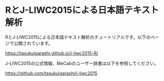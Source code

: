 # RとJ-LIWC2015による日本語テキスト解析

RとJ-LIWC2015による日本語テキスト解析のチュートリアルです。以下のページで公開されています。

https://tasukuigarashi.github.io/j-liwc2015-R/

J-LIWC2015の公式情報、MeCabのユーザー辞書は以下を参照してください。

https://github.com/tasukuigarashi/j-liwc2015
